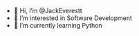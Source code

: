 - 👋 Hi, I’m @JackEverestt
- 👀 I’m interested in Software Development
- 🌱 I’m currently learning Python


<!---
JackEverestt/JackEverestt is a ✨ special ✨ repository because its `README.md` (this file) appears on your GitHub profile.
You can click the Preview link to take a look at your changes.
--->
